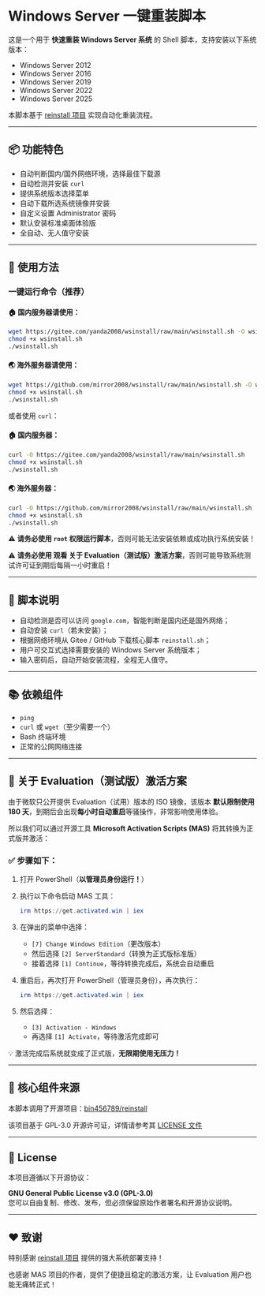 
# Windows Server 一键重装脚本

这是一个用于 **快速重装 Windows Server 系统** 的 Shell 脚本，支持安装以下系统版本：

- Windows Server 2012  
- Windows Server 2016  
- Windows Server 2019  
- Windows Server 2022  
- Windows Server 2025  

本脚本基于 [reinstall 项目](https://github.com/bin456789/reinstall) 实现自动化重装流程。

---

## 📦 功能特色

- 自动判断国内/国外网络环境，选择最佳下载源  
- 自动检测并安装 `curl`  
- 提供系统版本选择菜单  
- 自动下载所选系统镜像并安装  
- 自定义设置 Administrator 密码  
- 默认安装标准桌面体验版  
- 全自动、无人值守安装  

---

## 🚀 使用方法

### 一键运行命令（推荐）

#### 🏠 国内服务器请使用：

```bash
wget https://gitee.com/yanda2008/wsinstall/raw/main/wsinstall.sh -O wsinstall.sh
chmod +x wsinstall.sh
./wsinstall.sh
```

#### 🌏 海外服务器请使用：

```bash
wget https://github.com/mirror2008/wsinstall/raw/main/wsinstall.sh -O wsinstall.sh
chmod +x wsinstall.sh
./wsinstall.sh
```

或者使用 `curl`：

#### 🏠 国内服务器：

```bash
curl -O https://gitee.com/yanda2008/wsinstall/raw/main/wsinstall.sh
chmod +x wsinstall.sh
./wsinstall.sh
```

#### 🌏 海外服务器：

```bash
curl -O https://github.com/mirror2008/wsinstall/raw/main/wsinstall.sh
chmod +x wsinstall.sh
./wsinstall.sh
```

⚠️ **请务必使用 `root` 权限运行脚本**，否则可能无法安装依赖或成功执行系统安装！


⚠️ **请务必使用 观看 关于 Evaluation（测试版）激活方案**，否则可能导致系统测试许可证到期后每隔一小时重启！

---

## 🧩 脚本说明

- 自动检测是否可以访问 `google.com`，智能判断是国内还是国外网络；
- 自动安装 `curl`（若未安装）；
- 根据网络环境从 Gitee / GitHub 下载核心脚本 `reinstall.sh`；
- 用户可交互式选择需要安装的 Windows Server 系统版本；
- 输入密码后，自动开始安装流程，全程无人值守。

---

## 📚 依赖组件

- `ping`
- `curl` 或 `wget`（至少需要一个）
- Bash 终端环境
- 正常的公网网络连接

---

## 🔐 关于 Evaluation（测试版）激活方案

由于微软只公开提供 Evaluation（试用）版本的 ISO 镜像，该版本 **默认限制使用 180 天**，到期后会出现**每小时自动重启**等骚操作，非常影响使用体验。

所以我们可以通过开源工具 **Microsoft Activation Scripts (MAS)** 将其转换为正式版并激活：

### ✅ 步骤如下：

1. 打开 PowerShell（**以管理员身份运行！**）  
2. 执行以下命令启动 MAS 工具：

   ```powershell
   irm https://get.activated.win | iex
   ```

3. 在弹出的菜单中选择：

   - `[7] Change Windows Edition`（更改版本）  
   - 然后选择 `[2] ServerStandard`（转换为正式版标准版）  
   - 接着选择 `[1] Continue`，等待转换完成后，系统会自动重启  

4. 重启后，再次打开 PowerShell（管理员身份），再次执行：

   ```powershell
   irm https://get.activated.win | iex
   ```

5. 然后选择：

   - `[3] Activation - Windows`  
   - 再选择 `[1] Activate`，等待激活完成即可  

💡 激活完成后系统就变成了正式版，**无限期使用无压力！**

---

## 🧠 核心组件来源

本脚本调用了开源项目：[bin456789/reinstall](https://github.com/bin456789/reinstall)

该项目基于 GPL-3.0 开源许可证，详情请参考其 [LICENSE 文件](https://github.com/bin456789/reinstall/blob/main/LICENSE)

---

## 📝 License

本项目遵循以下开源协议：

**GNU General Public License v3.0 (GPL-3.0)**  
您可以自由复制、修改、发布，但必须保留原始作者署名和开源协议说明。

---

## ❤️ 致谢

特别感谢 [reinstall 项目](https://github.com/bin456789/reinstall) 提供的强大系统部署支持！

也感谢 MAS 项目的作者，提供了便捷且稳定的激活方案，让 Evaluation 用户也能无痛转正式！

